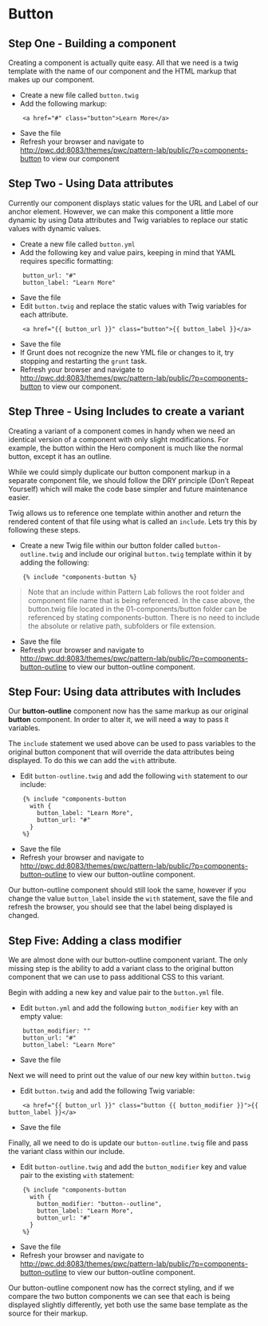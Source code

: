 # Button

## Step One - Building a component
Creating a component is actually quite easy.  All that we need is a twig template with the name of our component and the HTML markup that makes up our component.

- Create a new file called `button.twig`
- Add the following markup:

```
    <a href="#" class="button">Learn More</a>
```

- Save the file
- Refresh your browser and navigate to http://pwc.dd:8083/themes/pwc/pattern-lab/public/?p=components-button to view our component

## Step Two - Using Data attributes
Currently our component displays static values for the URL and Label of our anchor element.  However, we can make this component a little more dynamic by using Data attributes and Twig variables to replace our static values with dynamic values.

- Create a new file called `button.yml`
- Add the following key and value pairs, keeping in mind that YAML requires specific formatting:

```
    button_url: "#"
    button_label: "Learn More"
```

- Save the file
- Edit `button.twig` and replace the static values with Twig variables for each attribute.

```
    <a href="{{ button_url }}" class="button">{{ button_label }}</a>
```

- Save the file
- If Grunt does not recognize the new YML file or changes to it, try stopping and restarting the `grunt` task.
- Refresh your browser and navigate to http://pwc.dd:8083/themes/pwc/pattern-lab/public/?p=components-button to view our component.


## Step Three - Using Includes to create a variant
Creating a variant of a component comes in handy when we need an identical version of a component with only slight modifications.  For example, the button within the Hero component is much like the normal button, except it has an outline.

While we could simply duplicate our button component markup in a separate component file,  we should follow the DRY principle (Don’t Repeat Yourself) which will make the code base simpler and future maintenance easier.

Twig allows us to reference one template within another and return the rendered content of that file using what is called an `include`.  Lets try this by following these steps.

- Create a new Twig file within our button folder called `button-outline.twig` and include our original `button.twig` template within it by adding the following:

```
    {% include "components-button %}
```

> Note that an include within Pattern Lab follows the root folder and component file name that is being referenced.  In the case above, the button.twig file located in the 01-components/button folder can be referenced by stating components-button.  There is no need to include the absolute or relative path, subfolders or file extension.

- Save the file
- Refresh your browser and navigate to http://pwc.dd:8083/themes/pwc/pattern-lab/public/?p=components-button-outline to view our button-outline component.


## Step Four: Using data attributes with Includes
Our **button-outline** component now has the same markup as our original **button** component.  In order to alter it, we will need a way to pass it variables.

The `include` statement we used above can be used to pass variables to the original button component that will override the data attributes being displayed.  To do this we can add the  `with` attribute.

- Edit `button-outline.twig` and add the following `with` statement to our include:

```
    {% include "components-button
      with {
        button_label: "Learn More",
        button_url: "#"
      }
    %}
```

- Save the file
- Refresh your browser and navigate to http://pwc.dd:8083/themes/pwc/pattern-lab/public/?p=components-button-outline to view our button-outline component.

Our button-outline component should still look the same, however if you change the value  `button_label` inside the `with`  statement, save the file and refresh the browser, you should see that the label being displayed is changed.


## Step Five: Adding a class modifier
We are almost done with our button-outline component variant.  The only missing step is the ability to add a variant class to the original button component that we can use to pass additional CSS to this variant.

Begin with adding a new key and value pair to the `button.yml` file.

- Edit `button.yml` and add the following `button_modifier` key with an empty value:

```
    button_modifier: ""
    button_url: "#"
    button_label: "Learn More"
```

- Save the file

Next we will need to print out the value of our new key within `button.twig`

- Edit `button.twig` and add the following Twig variable:

```
    <a href="{{ button_url }}" class="button {{ button_modifier }}">{{ button_label }}</a>
```

- Save the file

Finally, all we need to do is update our `button-outline.twig` file and pass the variant class within our include.

- Edit `button-outline.twig` and add the `button_modifier` key and value pair to the existing `with` statement:

```
    {% include "components-button
      with {
        button_modifier: "button--outline",
        button_label: "Learn More",
        button_url: "#"
      }
    %}
```

- Save the file
- Refresh your browser and navigate to http://pwc.dd:8083/themes/pwc/pattern-lab/public/?p=components-button-outline to view our button-outline component.

Our button-outline component now has the correct styling, and if we compare the two button components we can see that each is being displayed slightly differently, yet both use the same base template as the source for their markup.
